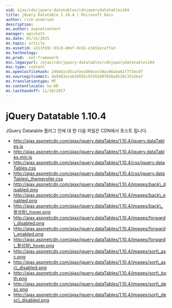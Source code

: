 ```yaml
---
uid: ajax/cdn/jquery-datatables/cdnjquerydatatables104
title: jQuery Datatable 1.10.4 | Microsoft Docs
author: rick-anderson
description: 
ms.author: aspnetcontent
manager: wpickett
ms.date: 01/15/2015
ms.topic: article
ms.assetid: a313fb9c-93c8-40ef-9c81-e1651ecaffa3
ms.technology: 
ms.prod: .net-framework
msc.legacyurl: /ajax/cdn/jquery-datatables/cdnjquerydatatables104
msc.type: content
ms.openlocfilehash: 2d0441cd5cafee1d0dcec58ac66a5a61f773ec8f
ms.sourcegitcommit: 9a9483aceb34591c97451997036a9120c3fe2baf
ms.translationtype: MT
ms.contentlocale: ko-KR
ms.lasthandoff: 11/10/2017
---
```

<a name="jquery-datatables-1104"></a>jQuery Datatable 1.10.4
====================
JQuery Datatable 플러그 인에 대 한 다음 파일은 CDN에서 호스트 됩니다.

- http://ajax.aspnetcdn.com/ajax/jquery.dataTables/1.10.4/jquery.dataTables.js
- http://ajax.aspnetcdn.com/ajax/jquery.dataTables/1.10.4/jquery.dataTables.min.js
- http://ajax.aspnetcdn.com/ajax/jquery.dataTables/1.10.4/css/jquery.dataTables.css
- http://ajax.aspnetcdn.com/ajax/jquery.dataTables/1.10.4/css/jquery.dataTables\_themeroller.css
- http://ajax.aspnetcdn.com/ajax/jquery.dataTables/1.10.4/images/back\_disabled.png
- http://ajax.aspnetcdn.com/ajax/jquery.dataTables/1.10.4/images/back\_enabled.png
- http://ajax.aspnetcdn.com/ajax/jquery.dataTables/1.10.4/images/back\_활성화\_hover.png
- http://ajax.aspnetcdn.com/ajax/jquery.dataTables/1.10.4/images/forward\_disabled.png
- http://ajax.aspnetcdn.com/ajax/jquery.dataTables/1.10.4/images/forward\_enabled.png
- http://ajax.aspnetcdn.com/ajax/jquery.dataTables/1.10.4/images/forward\_활성화\_hover.png
- http://ajax.aspnetcdn.com/ajax/jquery.dataTables/1.10.4/images/sort\_asc.png
- http://ajax.aspnetcdn.com/ajax/jquery.dataTables/1.10.4/images/sort\_asc\_disabled.png
- http://ajax.aspnetcdn.com/ajax/jquery.dataTables/1.10.4/images/sort\_both.png
- http://ajax.aspnetcdn.com/ajax/jquery.dataTables/1.10.4/images/sort\_desc.png
- http://ajax.aspnetcdn.com/ajax/jquery.dataTables/1.10.4/images/sort\_desc\_disabled.png
